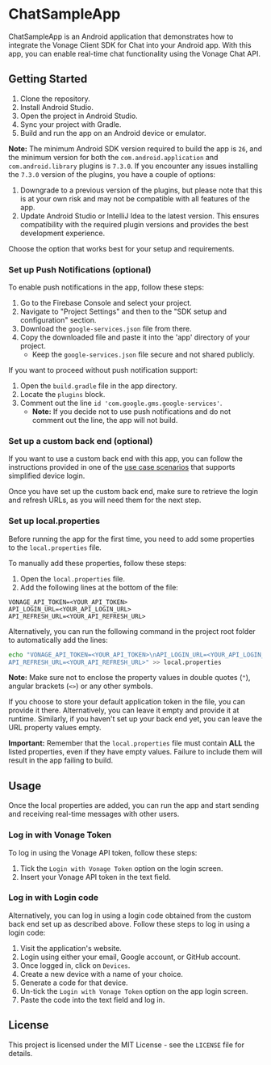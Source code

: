# ChatSampleApp

ChatSampleApp is an Android application that demonstrates how to integrate the Vonage Client SDK for Chat into your Android app. With this app, you can enable real-time chat functionality using the Vonage Chat API.

## Getting Started

1. Clone the repository.
2. Install Android Studio.
3. Open the project in Android Studio.
4. Sync your project with Gradle.
5. Build and run the app on an Android device or emulator.

**Note:** The minimum Android SDK version required to build the app is `26`, 
and the minimum version for both the `com.android.application` and `com.android.library` 
plugins is `7.3.0`. If you encounter any issues installing the `7.3.0` version of the plugins, you have a couple of options:

1. Downgrade to a previous version of the plugins, but please note that this is at your own risk and may not be compatible with all features of the app.
2. Update Android Studio or IntelliJ Idea to the latest version. This ensures compatibility with the required plugin versions and provides the best development experience.

Choose the option that works best for your setup and requirements.

### Set up Push Notifications (optional)

To enable push notifications in the app, follow these steps:

1. Go to the Firebase Console and select your project.
2. Navigate to "Project Settings" and then to the "SDK setup and configuration" section.
3. Download the `google-services.json` file from there.
4. Copy the downloaded file and paste it into the 'app' directory of your project.
   - Keep the `google-services.json` file secure and not shared publicly.

If you want to proceed without push notification support:

1. Open the `build.gradle` file in the app directory.
2. Locate the `plugins` block.
3. Comment out the line `id 'com.google.gms.google-services'`.
   - **Note:** If you decide not to use push notifications and do not comment out the line, the app will not build.

### Set up a custom back end (optional)

If you want to use a custom back end with this app, you can follow the instructions provided in one of the [use case scenarios](../../README.md#usecases) that supports simplified device login.

Once you have set up the custom back end, make sure to retrieve the login and refresh URLs, as you will need them for the next step.

### Set up local.properties

Before running the app for the first time, you need to add some properties to the `local.properties` file.

To manually add these properties, follow these steps:

1. Open the `local.properties` file.
2. Add the following lines at the bottom of the file:
```
VONAGE_API_TOKEN=<YOUR_API_TOKEN>
API_LOGIN_URL=<YOUR_API_LOGIN_URL>
API_REFRESH_URL=<YOUR_API_REFRESH_URL>
```

Alternatively, you can run the following command in the project root folder to automatically add the lines:
```bash
echo "VONAGE_API_TOKEN=<YOUR_API_TOKEN>\nAPI_LOGIN_URL=<YOUR_API_LOGIN_URL>\n
API_REFRESH_URL=<YOUR_API_REFRESH_URL>" >> local.properties
```

**Note:** Make sure not to enclose the property values in double quotes (`"`), angular brackets (`<>`) or any other symbols.

If you choose to store your default application token in the file, you can provide it there. Alternatively, you can leave it empty and provide it at runtime. Similarly, if you haven't set up your back end yet, you can leave the URL property values empty.

**Important:** Remember that the `local.properties` file must contain **ALL** the listed properties, even if they have empty values. Failure to include them will result in the app failing to build.

## Usage

Once the local properties are added, you can run the app and start sending and receiving real-time messages with other users.

### Log in with Vonage Token
To log in using the Vonage API token, follow these steps:

1. Tick the `Login with Vonage Token` option on the login screen.
2. Insert your Vonage API token in the text field.

### Log in with Login code
Alternatively, you can log in using a login code obtained from the custom back end set up as described above.
Follow these steps to log in using a login code:

1. Visit the application's website.
2. Login using either your email, Google account, or GitHub account.
3. Once logged in, click on `Devices`.
4. Create a new device with a name of your choice.
5. Generate a code for that device.
6. Un-tick the `Login with Vonage Token` option on the app login screen.
7. Paste the code into the text field and log in.

## License

This project is licensed under the MIT License - see the `LICENSE` file for details.